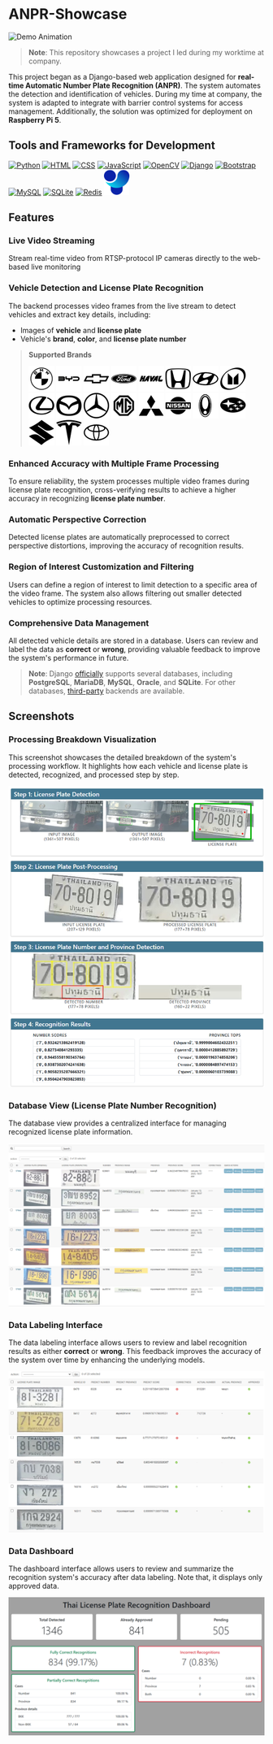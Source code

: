 # ANPR-Showcase

![Demo Animation](documents/images/demo.gif)

> **Note**: This repository showcases a project I led during my worktime at company.

This project began as a Django-based web application designed for **real-time Automatic Number Plate Recognition (ANPR)**. The system automates the detection and identification of vehicles. During my time at company, the system is adapted to integrate with barrier control systems for access management. Additionally, the solution was optimized for deployment on **Raspberry Pi 5**.

## Tools and Frameworks for Development
<p>
<a href="https://www.python.org/" title="Python"><img src="https://api.iconify.design/logos:python.svg" alt="Python" width="50" height="50"/></a>
<a href="https://www.w3schools.com/html/" title="HTML"><img src="https://api.iconify.design/logos:html-5.svg" alt="HTML" width="50" height="50"/></a>
<a href="https://www.w3schools.com/css/" title="CSS"><img src="https://api.iconify.design/logos:css-3.svg" alt="CSS" width="50" height="50"/></a>
<a href="https://www.w3schools.com/js/" title="JavaScript"><img src="https://api.iconify.design/skill-icons:javascript.svg" alt="JavaScript" width="50" height="50"/></a>
<a href="https://opencv.org/" title="OpenCV"><img src="https://api.iconify.design/logos:opencv.svg" alt="OpenCV" width="50" height="50"/></a>
<a href="https://www.djangoproject.com/" title="Django"><img src="https://api.iconify.design/skill-icons:django.svg" alt="Django" width="50" height="50"/></a>
<a href="https://getbootstrap.com/" title="Bootstrap"><img src="https://api.iconify.design/logos:bootstrap.svg" alt="Bootstrap" width="50" height="50"/></a>
<a href="https://www.mysql.com/" title="MySQL"><img src="https://api.iconify.design/logos:mysql.svg" alt="MySQL" width="50" height="50"/></a>
<a href="https://www.sqlite.org/" title="SQLite"><img src="https://api.iconify.design/logos:sqlite.svg" alt="SQLite" width="50" height="50"/></a>
<a href="https://redis.io/" title="Redis"><img src="https://api.iconify.design/skill-icons:redis-light.svg" alt="Redis" width="50" height="50"/></a>
<a href="https://docs.ultralytics.com/" title="Ultralytics"><img src="documents/images/ultralytics.svg" alt="Ultralytics" width="50" height="50"/></a>
</p>

## Features

### **Live Video Streaming**
Stream real-time video from RTSP-protocol IP cameras directly to the web-based live monitoring

### **Vehicle Detection and License Plate Recognition**
The backend processes video frames from the live stream to detect vehicles and extract key details, including:

- Images of **vehicle** and **license plate**
- Vehicle's **brand**, **color**, and **license plate number**

> **Supported Brands**
    <p>
    <img src="documents\car_logo\BMW.svg" alt="BMW" width="50" height="50"/>
    <img src="documents\car_logo\BYD.svg" alt="BYD" width="50" height="50"/>
    <img src="documents\car_logo\Chevrolet.svg" alt="Chevrolet" width="50" height="50"/>
    <img src="documents\car_logo\Ford.svg" alt="Ford" width="50" height="50"/>
    <img src="documents\car_logo\Haval.svg" alt="Haval" width="50" height="50"/>
    <img src="documents\car_logo\Honda.svg" alt="Honda" width="50" height="50"/>
    <img src="documents\car_logo\Hyundai.svg" alt="Hyundai" width="50" height="50"/>
    <img src="documents\car_logo\Isuzu.svg" alt="Isuzu" width="50" height="50"/>
    <img src="documents\car_logo\Lexus.svg" alt="Lexus" width="50" height="50"/>
    <img src="documents\car_logo\Mazda.svg" alt="Mazda" width="50" height="50"/>
    <img src="documents\car_logo\Mercedes Benz.svg" alt="Mercedes Benz" width="50" height="50"/>
    <img src="documents\car_logo\MG.svg" alt="MG" width="50" height="50"/>
    <img src="documents\car_logo\Mitsubishi.svg" alt="Mitsubishi" width="50" height="50"/>
    <img src="documents\car_logo\Nissan.svg" alt="Nissan" width="50" height="50"/>
    <img src="documents\car_logo\Ora.svg" alt="ORA" width="50" height="50"/>
    <img src="documents\car_logo\Subaru.svg" alt="Subaru" width="50" height="50"/>
    <img src="documents\car_logo\Suzuki.svg" alt="Suzuki" width="50" height="50"/>
    <img src="documents\car_logo\Tesla.svg" alt="Tesla" width="50" height="50"/>
    <img src="documents\car_logo\Toyota.svg" alt="Toyota" width="50" height="50"/>
    <p>

### **Enhanced Accuracy with Multiple Frame Processing**
To ensure reliability, the system processes multiple video frames during license plate recognition, cross-verifying results to achieve a higher accuracy in recognizing **license plate number**.

### **Automatic Perspective Correction**
Detected license plates are automatically preprocessed to correct perspective distortions, improving the accuracy of recognition results.

### **Region of Interest Customization and Filtering**
Users can define a region of interest to limit detection to a specific area of the video frame. The system also allows filtering out smaller detected vehicles to optimize processing resources.

### Comprehensive Data Management
All detected vehicle details are stored in a database. Users can review and label the data as **correct** or **wrong**, providing valuable feedback to improve the system's performance in future.

> **Note**: Django [officially](https://docs.djangoproject.com/en/5.1/ref/databases/) supports several databases, including **PostgreSQL**, **MariaDB**, **MySQL**, **Oracle**, and **SQLite**. For other databases, [third-party](https://docs.djangoproject.com/en/5.1/ref/databases/#third-party-notes) backends are available.

## Screenshots

### **Processing Breakdown Visualization**

This screenshot showcases the detailed breakdown of the system's processing workflow. It highlights how each vehicle and license plate is detected, recognized, and processed step by step.

![Processing Breakdown](documents/images/Breakdown.png)

### **Database View (License Plate Number Recognition)**

The database view provides a centralized interface for managing recognized license plate information.

![Database View](documents/images/Database.png)

### **Data Labeling Interface**

The data labeling interface allows users to review and label recognition results as either **correct** or **wrong**. This feedback improves the accuracy of the system over time by enhancing the underlying models.

![Data Labeling](documents/images/Labeling.png)


### **Data Dashboard**

The dashboard interface allows users to review and summarize the recognition system's accuracy after data labeling. Note that, it displays only approved data.

![Dashboard](documents/images/Dashboard.png)
